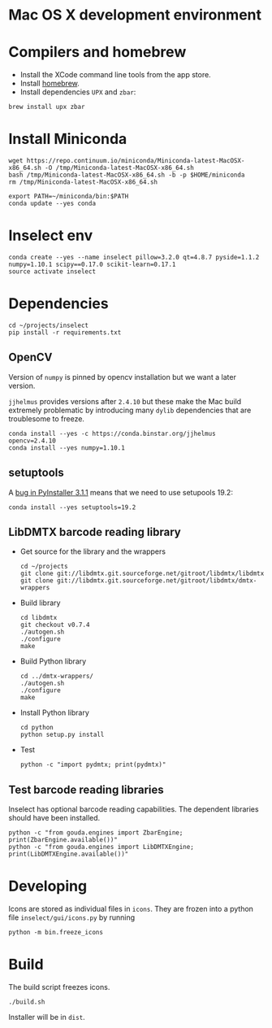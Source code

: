 # Mac OS X development environment

# Compilers and homebrew

* Install the XCode command line tools from the app store.
* Install [homebrew](http://brew.sh/).
* Install dependencies `UPX` and `zbar`:

```
brew install upx zbar
```

# Install Miniconda

```
wget https://repo.continuum.io/miniconda/Miniconda-latest-MacOSX-x86_64.sh -O /tmp/Miniconda-latest-MacOSX-x86_64.sh
bash /tmp/Miniconda-latest-MacOSX-x86_64.sh -b -p $HOME/miniconda
rm /tmp/Miniconda-latest-MacOSX-x86_64.sh

export PATH=~/miniconda/bin:$PATH
conda update --yes conda
```

# Inselect env

```
conda create --yes --name inselect pillow=3.2.0 qt=4.8.7 pyside=1.1.2 numpy=1.10.1 scipy==0.17.0 scikit-learn=0.17.1
source activate inselect
```

# Dependencies

```
cd ~/projects/inselect
pip install -r requirements.txt
```

## OpenCV
Version of `numpy` is pinned by opencv installation but we want a later
version.

`jjhelmus` provides versions after `2.4.10` but these make the Mac build
extremely problematic by introducing many `dylib` dependencies that are
troublesome to freeze.
```
conda install --yes -c https://conda.binstar.org/jjhelmus opencv=2.4.10
conda install --yes numpy=1.10.1
```

## setuptools
A [bug in PyInstaller 3.1.1](https://github.com/pyinstaller/pyinstaller/issues/1773)
means that we need to use setupools 19.2:

```
conda install --yes setuptools=19.2
```

## LibDMTX barcode reading library

* Get source for the library and the wrappers

    ```
    cd ~/projects
    git clone git://libdmtx.git.sourceforge.net/gitroot/libdmtx/libdmtx
    git clone git://libdmtx.git.sourceforge.net/gitroot/libdmtx/dmtx-wrappers
    ```

* Build library

    ```
    cd libdmtx
    git checkout v0.7.4
    ./autogen.sh
    ./configure
    make
    ```

* Build Python library

    ```
    cd ../dmtx-wrappers/
    ./autogen.sh
    ./configure
    make
    ```

* Install Python library

    ```
    cd python
    python setup.py install
    ```

* Test

    ```
    python -c "import pydmtx; print(pydmtx)"
    ```

## Test barcode reading libraries

Inselect has optional barcode reading capabilities. The dependent libraries
should have been installed.

```
python -c "from gouda.engines import ZbarEngine; print(ZbarEngine.available())"
python -c "from gouda.engines import LibDMTXEngine; print(LibDMTXEngine.available())"
```

# Developing

Icons are stored as individual files in `icons`. They are frozen into
a python file `inselect/gui/icons.py` by running

```
python -m bin.freeze_icons
```

# Build

The build script freezes icons.

```
./build.sh
```

Installer will be in `dist`.
